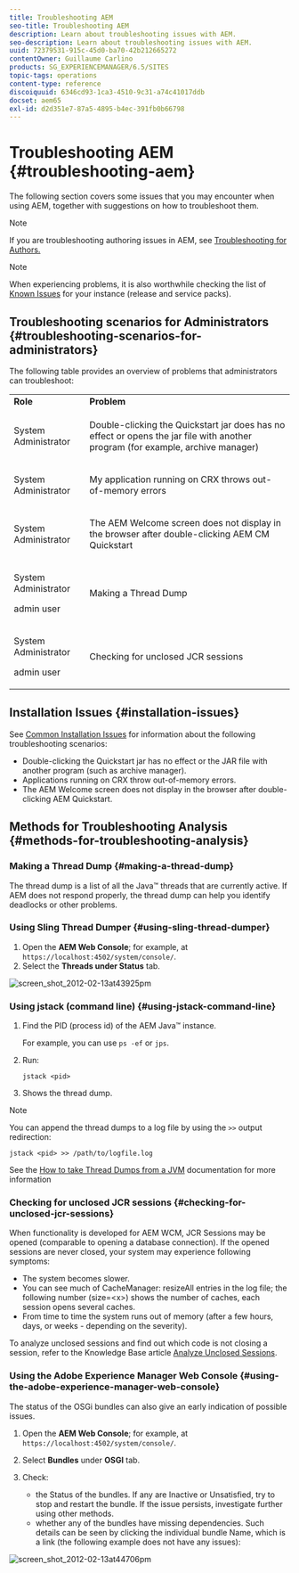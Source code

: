 ```yaml
---
title: Troubleshooting AEM
seo-title: Troubleshooting AEM
description: Learn about troubleshooting issues with AEM.
seo-description: Learn about troubleshooting issues with AEM.
uuid: 72379531-915c-45d0-ba70-42b212665272
contentOwner: Guillaume Carlino
products: SG_EXPERIENCEMANAGER/6.5/SITES
topic-tags: operations
content-type: reference
discoiquuid: 6346cd93-1ca3-4510-9c31-a74c41017ddb
docset: aem65
exl-id: d2d351e7-87a5-4895-b4ec-391fb0b66798
---
```

# Troubleshooting AEM {#troubleshooting-aem}

The following section covers some issues that you may encounter when using AEM, together with suggestions on how to troubleshoot them.

>[!NOTE]
>
>If you are troubleshooting authoring issues in AEM, see [Troubleshooting for Authors.](/help/sites-authoring/troubleshooting.md)

>[!NOTE]
>
>When experiencing problems, it is also worthwhile checking the list of [Known Issues](/help/release-notes/release-notes.md) for your instance (release and service packs).

## Troubleshooting scenarios for Administrators {#troubleshooting-scenarios-for-administrators}

The following table provides an overview of problems that administrators can troubleshoot:

<table>
 <tbody>
  <tr>
   <td><strong>Role</strong></td>
   <td><strong>Problem </strong></td>
  </tr>
  <tr>
   <td>System Administrator</td>
   <td><p>Double-clicking the Quickstart jar does has no effect or opens the jar file with another program (for example, archive manager)</p> </td>
  </tr>
  <tr>
   <td><p>System Administrator</p> </td>
   <td><p>My application running on CRX throws out-of-memory errors</p> </td>
  </tr>
  <tr>
   <td><p>System Administrator</p> </td>
   <td><p>The AEM Welcome screen does not display in the browser after double-clicking AEM CM Quickstart</p> </td>
  </tr>
  <tr>
   <td><p>System Administrator</p> <p>admin user</p> </td>
   <td><p>Making a Thread Dump</p> </td>
  </tr>
  <tr>
   <td><p>System Administrator</p> <p>admin user</p> </td>
   <td><p>Checking for unclosed JCR sessions</p> </td>
  </tr>
 </tbody>
</table>

## Installation Issues {#installation-issues}

See [Common Installation Issues](/help/sites-deploying/troubleshooting.md#common-installation-issues) for information about the following troubleshooting scenarios:

* Double-clicking the Quickstart jar has no effect or the JAR file with another program (such as archive manager).
* Applications running on CRX throw out-of-memory errors.
* The AEM Welcome screen does not display in the browser after double-clicking AEM Quickstart.

## Methods for Troubleshooting Analysis {#methods-for-troubleshooting-analysis}

### Making a Thread Dump {#making-a-thread-dump}

The thread dump is a list of all the Java&trade; threads that are currently active. If AEM does not respond properly, the thread dump can help you identify deadlocks or other problems.

### Using Sling Thread Dumper {#using-sling-thread-dumper}

1. Open the **AEM Web Console**; for example, at `https://localhost:4502/system/console/`.
1. Select the **Threads **under** Status** tab.

![screen_shot_2012-02-13at43925pm](assets/screen_shot_2012-02-13at43925pm.png)

### Using jstack (command line) {#using-jstack-command-line}

1. Find the PID (process id) of the AEM Java&trade; instance.

   For example, you can use `ps -ef` or `jps`.

1. Run:

   `jstack <pid>`

1. Shows the thread dump.

>[!NOTE]
>
>You can append the thread dumps to a log file by using the `>>` output redirection:
>
>`jstack <pid> >> /path/to/logfile.log`

See the [How to take Thread Dumps from a JVM](https://experienceleague.adobe.com/docs/experience-cloud-kcs/kbarticles/KA-17452.html?lang=en) documentation for more information

### Checking for unclosed JCR sessions {#checking-for-unclosed-jcr-sessions}

When functionality is developed for AEM WCM, JCR Sessions may be opened (comparable to opening a database connection). If the opened sessions are never closed, your system may experience following symptoms:

* The system becomes slower.
* You can see much of CacheManager: resizeAll entries in the log file; the following number (size=&lt;x&gt;) shows the number of caches, each session opens several caches.
* From time to time the system runs out of memory (after a few hours, days, or weeks - depending on the severity).

To analyze unclosed sessions and find out which code is not closing a session, refer to the Knowledge Base article [Analyze Unclosed Sessions](https://helpx.adobe.com/experience-manager/kb/AnalyzeUnclosedSessions.html).

### Using the Adobe Experience Manager Web Console {#using-the-adobe-experience-manager-web-console}

The status of the OSGi bundles can also give an early indication of possible issues.

1. Open the **AEM Web Console**; for example, at `https://localhost:4502/system/console/`.
1. Select **Bundles** under **OSGI** tab.
1. Check:

    * the Status of the bundles. If any are Inactive or Unsatisfied, try to stop and restart the bundle. If the issue persists, investigate further using other methods.
    * whether any of the bundles have missing dependencies. Such details can be seen by clicking the individual bundle Name, which is a link (the following example does not have any issues):

![screen_shot_2012-02-13at44706pm](assets/screen_shot_2012-02-13at44706pm.png)
